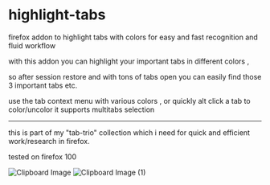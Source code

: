 # highlight-tabs
firefox addon to highlight tabs with colors for easy and fast recognition and fluid workflow

with this addon you can highlight your important tabs in different colors , 

so after session restore and with tons of tabs open you can easily find those 3 important tabs etc.

use the tab context menu with various colors , or quickly alt click a tab to color/uncolor it 
supports multitabs selection 

--------------------------

this is part of my "tab-trio" collection which i need for quick and efficient work/research in firefox.


tested on firefox 100 


![Clipboard Image](https://user-images.githubusercontent.com/10765339/170868136-35dd7f22-0e86-4384-82b7-8b9715c764f4.png)
![Clipboard Image (1)](https://user-images.githubusercontent.com/10765339/170868223-e4004406-6cf1-4804-8b1f-04d570176b46.png)
